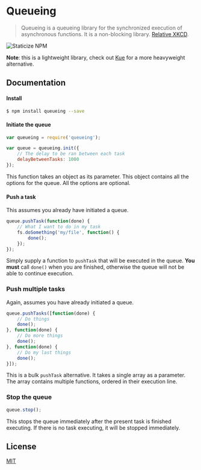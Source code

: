 Queueing
=====

> Queueing is a queueing library for the synchronized execution of asynchronous functions. It is a non-blocking library. [Relative XKCD](http://xkcd.com/853/).

![Staticize NPM](https://nodei.co/npm/queueing.png)

**Note**: this is a lightweight library, check out [Kue](http://learnboost.github.io/kue/) for a more heavyweight alternative.

## Documentation

#### Install
```bash
$ npm install queueing --save
```

#### Initiate the queue
```javascript
var queueing = require('queueing');

var queue = queueing.init({
	// The delay to be ran between each task
	delayBetweenTasks: 1000
});
```
This function takes an object as its parameter. This object contains all the options for the queue. All the options are optional.

#### Push a task
This assumes you already have initiated a queue.
```javascript
queue.pushTask(function(done) {
	// What I want to do in my task
	fs.doSomething('my/file', function() {
		done();
	});
});
```

Simply supply a function to `pushTask` that will be executed in the queue. **You must** call `done()` when you are finished, otherwise the queue will not be able to continue execution.

### Push multiple tasks
Again, assumes you have already initiated a queue.
```javascript
queue.pushTasks([function(done) {
	// Do things
	done();
}, function(done) {
	// Do more things
	done();
}, function(done) {
	// Do my last things
	done();
}]);
```

This is a bulk `pushTask` alternative. It takes a single array as a parameter. The array contains multiple functions, ordered in their execution line.

### Stop the queue
```javascript
queue.stop();
```

This stops the queue immediately after the present task is finished executing. If there is no task executing, it will be stopped immediately.

## License
[MIT](./LICENSE)